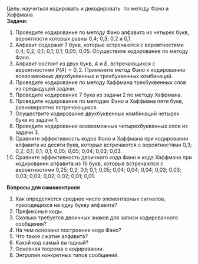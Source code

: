Цель: научиться кодировать и декодировать  по методу Фано и Хаффмана  
**Задачи:**  
1. Проведите кодирование по методу Фано алфавита из четырех букв, вероятности которых равны 0,4; 0,3; 0,2 и 0,1.
2. Алфавит содержит 7 букв, которые встречаются с вероятностями 0,4; 0,2; 0,1; 0,1; 0,1; 0,05; 0,05. Осуществите кодирование по методу Фано.
3. Алфавит состоит из двух букв, $А$ и $Б$, встречающихся с вероятностями $P(A) = 0,2$. Примените метод Фано к кодированию всевозможных двухбуквенных и трехбуквенных комбинаций.
4. Проведите кодирование по методу Хаффмана трехбуквенных слов из предыдущей задачи.
5. Проведите кодирование 7 букв из задачи 2 по методу Хаффмана.
6. Проведите кодирование по методам Фано и Хаффмана пяти букв, равновероятно встречающихся.
7. Осуществите кодирование двухбуквенных комбинаций четырех букв из задачи 1.
8. Проведите кодирование всевозможных четырехбуквенных слов из задачи 3.
9. Сравните эффективность кодов Фано и Хаффмана при кодировании алфавита из десяти букв, которые встречаются с вероятностями 0,3; 0,2; 0,1; 0,1; 0,1; 0,05; 0,05; 0,04; 0,03; 0,03.
10. Сравните эффективность двоичного кода Фано и кода Хаффмана при кодировании алфавита из 16 букв, которые встречаются с вероятностями 0,25; 0,2; 0,1; 0,1; 0,05; 0,04; 0,04; 0,04; 0,03; 0,03; 0,03; 0,03; 0,02; 0,02; 0,01; 0,01.
  
**Вопросы для самоконтроля**
1. Как определяется среднее число элементарных сигналов, приходящихся на одну букву алфавита?
2. Префиксные коды.
3. Сколько требуется двоичных знаков для записи кодированного сообщения?
4. На чем основано построение кода Фано?
5. Что такое сжатие алфавита?
6. Какой код самый выгодный?
7. Основная теорема о кодировании.
8. Энтропия конкретных типов сообщений.
  

